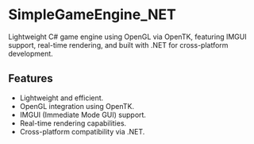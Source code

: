 # SimpleGameEngine_NET

Lightweight C# game engine using OpenGL via OpenTK, featuring IMGUI support, real-time rendering, and built with .NET for cross-platform development.

## Features
- Lightweight and efficient.
- OpenGL integration using OpenTK.
- IMGUI (Immediate Mode GUI) support.
- Real-time rendering capabilities.
- Cross-platform compatibility via .NET.
